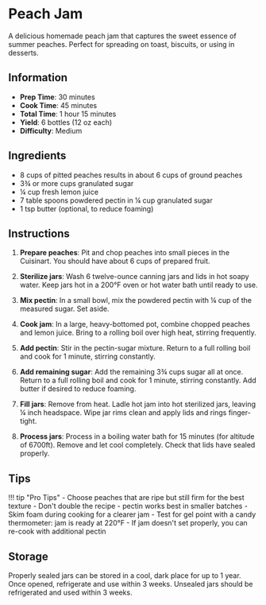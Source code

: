# Peach Jam

A delicious homemade peach jam that captures the sweet essence of summer peaches. Perfect for spreading on toast, biscuits, or using in desserts.

## Information

- **Prep Time**: 30 minutes
- **Cook Time**: 45 minutes
- **Total Time**: 1 hour 15 minutes
- **Yield**: 6 bottles (12 oz each)
- **Difficulty**: Medium

## Ingredients

- 8 cups of pitted peaches results in about 6 cups of ground peaches
- 3¾ or more cups granulated sugar
- ¼ cup fresh lemon juice
- 7 table spoons powdered pectin in ¼ cup granulated sugar
- 1 tsp butter (optional, to reduce foaming)

## Instructions

1. **Prepare peaches**: Pit and chop peaches into small pieces in the Cuisinart. You should have about 6 cups of prepared fruit.

2. **Sterilize jars**: Wash 6 twelve-ounce canning jars and lids in hot soapy water. Keep jars hot in a 200°F oven or hot water bath until ready to use.

3. **Mix pectin**: In a small bowl, mix the powdered pectin with ¼ cup of the measured sugar. Set aside.

4. **Cook jam**: In a large, heavy-bottomed pot, combine chopped peaches and lemon juice. Bring to a rolling boil over high heat, stirring frequently.

5. **Add pectin**: Stir in the pectin-sugar mixture. Return to a full rolling boil and cook for 1 minute, stirring constantly.

6. **Add remaining sugar**: Add the remaining 3¾ cups sugar all at once. Return to a full rolling boil and cook for 1 minute, stirring constantly. Add butter if desired to reduce foaming.

7. **Fill jars**: Remove from heat. Ladle hot jam into hot sterilized jars, leaving ¼ inch headspace. Wipe jar rims clean and apply lids and rings finger-tight.

8. **Process jars**: Process in a boiling water bath for 15 minutes (for altitude of 6700ft). Remove and let cool completely. Check that lids have sealed properly.

## Tips

!!! tip "Pro Tips"
    - Choose peaches that are ripe but still firm for the best texture
    - Don't double the recipe - pectin works best in smaller batches
    - Skim foam during cooking for a clearer jam
    - Test for gel point with a candy thermometer: jam is ready at 220°F
    - If jam doesn't set properly, you can re-cook with additional pectin

## Storage

Properly sealed jars can be stored in a cool, dark place for up to 1 year. Once opened, refrigerate and use within 3 weeks. Unsealed jars should be refrigerated and used within 3 weeks.